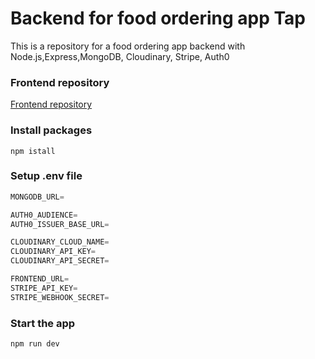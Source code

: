 # Backend for food ordering app Tap

This is a repository for a food ordering app backend with Node.js,Express,MongoDB, Cloudinary, Stripe, Auth0

### Frontend repository

[Frontend repository](https://github.com/Jun0613-spec/tap-frontend)

### Install packages

```shell
npm istall
```

### Setup .env file

```js
MONGODB_URL=

AUTH0_AUDIENCE=
AUTH0_ISSUER_BASE_URL=

CLOUDINARY_CLOUD_NAME=
CLOUDINARY_API_KEY=
CLOUDINARY_API_SECRET=

FRONTEND_URL=
STRIPE_API_KEY=
STRIPE_WEBHOOK_SECRET=
```

### Start the app

```shell
npm run dev
```
